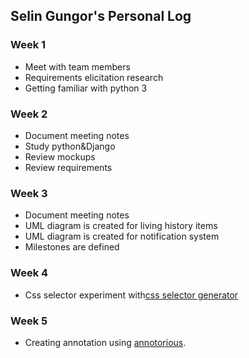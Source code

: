 ## Selin Gungor's Personal Log

### Week 1
- Meet with team members
- Requirements elicitation research
- Getting familiar with python 3

### Week 2
- Document meeting notes
- Study python&Django
- Review mockups
- Review requirements

### Week 3
- Document meeting notes
- UML diagram is created for living history items
- UML diagram is created for notification system
- Milestones are defined

### Week 4
- Css selector experiment with[css selector generator](https://github.com/fczbkk/css-selector-generator)

### Week 5
- Creating annotation using [annotorious](https://github.com/annotorious/annotorious/wiki).